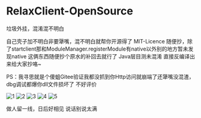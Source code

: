 # RelaxClient-OpenSource
垃圾外挂，混淆混不明白

自己壳子加不明白非要犟嘴，混不明白就帮你开源得了
MIT-Licence 随便抄，除了startclient那和ModuleManager.registerModule有native以外别的地方暂未发现native
这俩东西随便抄个原水的补回去就行了
Java层目测未混淆 直接反编译出来给大家抄咯~

PS：我寻思就是个傻蛆Gitee验证我都没抓到你Http访问就崩端了还犟嘴没混渣，dbg调试都爆你dll文件损坏了
不好评价


![1](https://user-images.githubusercontent.com/105856566/214313863-fda83263-6a4c-4de1-bfa1-8126fa1f2cf7.jpg)
![2](https://user-images.githubusercontent.com/105856566/214313879-85e42ae0-548e-48da-886d-c9e551366a0a.jpg)
![3](https://user-images.githubusercontent.com/105856566/214313889-e826f3ee-da02-47e5-95e2-c8c22c3efe04.jpg)
![4](https://user-images.githubusercontent.com/105856566/214313898-9083cfd8-04ef-4e6c-ae0b-ba4b606fe79e.png)
![5](https://user-images.githubusercontent.com/105856566/214313910-c3c2e301-b8e5-4d01-ac65-44f48623131b.png)

做人留一线，日后好相见
说话别说太满
